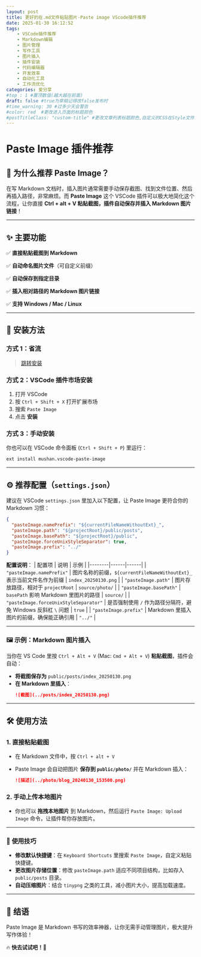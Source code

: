 ```yaml
---
layout: post
title: 更好的在.md文件粘贴图片-Paste image VScode插件推荐
date: 2025-01-30 16:12:52
tags: 
    - VSCode插件推荐
    - Markdown编辑
    - 图片管理
    - 写作工具
    - 图片插入
    - 插件安装
    - 代码编辑器
    - 开发效率
    - 自动化工具
    - 工作流优化
categories: 爱分享
#top : 1 #置顶数值(越大越在前面)
draft: false #true为草稿记得改false发布时
#time_warning: 30 #过多少天会警告
#color: red  #更改进入页面的标题颜色
#postTitleClass: "custom-title" #更改文章列表标题颜色,自定义的CSS在Style文件夹里index.scss
---
```


# Paste Image 插件推荐

## 📌 为什么推荐 Paste Image？

在写 Markdown 文档时，插入图片通常需要手动保存截图、找到文件位置、然后再插入路径，非常麻烦。而 **Paste Image** 这个 VSCode 插件可以极大地简化这个流程，让你直接 **Ctrl + alt + V 粘贴截图，插件自动保存并插入 Markdown 图片链接**！

---

## ✨ 主要功能

✅ **直接粘贴截图到 Markdown**

✅ **自动命名图片文件**（可自定义前缀）

✅ **自动保存到指定目录**

✅ **插入相对路径的 Markdown 图片链接**

✅ **支持 Windows / Mac / Linux**

---

## 🔧 安装方法

### **方式 1：省流**

>[跳转安装](https://marketplace.visualstudio.com/items?itemName=mushan.vscode-paste-image)

### **方式 2：VSCode 插件市场安装**

1. 打开 VSCode
2. 按 `Ctrl + Shift + X` 打开扩展市场
3. 搜索 `Paste Image`
4. 点击 **安装**

### **方式 3：手动安装**

你也可以在 VSCode 命令面板 (`Ctrl + Shift + P`) 里运行：

```sh
ext install mushan.vscode-paste-image
```

---

## ⚙️ 推荐配置（`settings.json`）

建议在 VSCode `settings.json` 里加入以下配置，让 Paste Image 更符合你的 Markdown 习惯：

```json
{
  "pasteImage.namePrefix": "${currentFileNameWithoutExt}_",
  "pasteImage.path": "${projectRoot}/public/posts",
  "pasteImage.basePath": "${projectRoot}/public",
  "pasteImage.forceUnixStyleSeparator": true,
  "pasteImage.prefix": "../"
}
```

**配置说明**：
| 配置项 | 说明 | 示例 |
|--------|------|------|
| `"pasteImage.namePrefix"` | 图片名称的前缀，`${currentFileNameWithoutExt}_` 表示当前文件名作为前缀 | `index_20250130.png` |
| `"pasteImage.path"` | 图片存放路径，相对于 `projectRoot` | `source/photo/` |
| `"pasteImage.basePath"` | `basePath` 影响 Markdown 里图片的路径 | `source/` |
| `"pasteImage.forceUnixStyleSeparator"` | 是否强制使用 `/` 作为路径分隔符，避免 Windows 反斜杠 `\` 问题 | `true` |
| `"pasteImage.prefix"` | Markdown 里插入图片的前缀，确保能正确引用 | `"../"` |

---

### 🖼️ **示例：Markdown 图片插入**  
当你在 VS Code 里按 `Ctrl + Alt + V` (Mac: `Cmd + Alt + V`) **粘贴截图**，插件会自动：  
- **将截图保存为** `public/posts/index_20250130.png`  
- **在 Markdown 里插入**：
  ```md
  ![截图](../posts/index_20250130.png)
  ```

---

## 🛠 使用方法

### **1. 直接粘贴截图**

- 在 Markdown 文件中，按 `Ctrl + alt + V`
- Paste Image 会自动把图片 **保存到 `public/photo/`** 并在 Markdown 插入：
  
  ```markdown
  ![描述](../photo/blog_20240130_153500.png)
  ```

### **2. 手动上传本地图片**

- 你也可以 **拖拽本地图片** 到 Markdown，然后运行 `Paste Image: Upload Image` 命令，让插件帮你存放图片。

---

### 🚀 **使用技巧**  
- **修改默认快捷键**：在 `Keyboard Shortcuts` 里搜索 `Paste Image`，自定义粘贴快捷键。  
- **更改图片存储位置**：修改 `pasteImage.path` 适应不同项目结构，比如存入 `public/posts` 目录。  
- **自动压缩图片**：结合 `tinypng` 之类的工具，减小图片大小，提高加载速度。  

---

## 🚀 结语

Paste Image 是 Markdown 书写的效率神器，让你无需手动管理图片，极大提升写作体验！

🔥 **快去试试吧！🎉**

